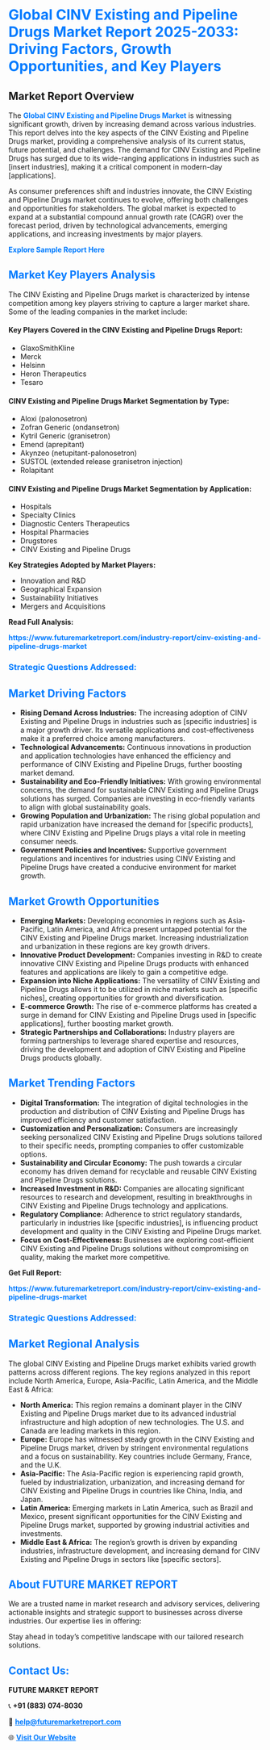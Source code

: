 <h1 style="color: #007BFF;">Global CINV Existing and Pipeline Drugs Market Report 2025-2033: Driving Factors, Growth Opportunities, and Key Players</h1>

<section id="overview">
<h2>Market Report Overview</h2>
<p>The <a href="https://www.futuremarketreport.com/industry-report/cinv-existing-and-pipeline-drugs-market" style="color: #007BFF; text-decoration: none;"><strong>Global CINV Existing and Pipeline Drugs Market</strong></a> is witnessing significant growth, driven by increasing demand across various industries. This report delves into the key aspects of the CINV Existing and Pipeline Drugs market, providing a comprehensive analysis of its current status, future potential, and challenges. The demand for CINV Existing and Pipeline Drugs has surged due to its wide-ranging applications in industries such as [insert industries], making it a critical component in modern-day [applications].</p>
<p>As consumer preferences shift and industries innovate, the CINV Existing and Pipeline Drugs market continues to evolve, offering both challenges and opportunities for stakeholders. The global market is expected to expand at a substantial compound annual growth rate (CAGR) over the forecast period, driven by technological advancements, emerging applications, and increasing investments by major players.</p>
</section>

<section id="overview">
<p><a href="https://www.futuremarketreport.com/request-sample/reportId=125881" style="color: #007BFF; text-decoration: none;"><strong>Explore Sample Report Here</strong></a></p>
</section>

<section id="key-players">
<h2 style="color: #007BFF;">Market Key Players Analysis</h2>
<p>The CINV Existing and Pipeline Drugs market is characterized by intense competition among key players striving to capture a larger market share. Some of the leading companies in the market include:</p>
<h4>Key Players Covered in the CINV Existing and Pipeline Drugs Report:</h4>
<ul><li>GlaxoSmithKline</li><li>Merck</li><li>Helsinn</li><li>Heron Therapeutics</li><li>Tesaro</li></ul>
<h4>CINV Existing and Pipeline Drugs Market Segmentation by Type:</h4>
<ul><li>Aloxi (palonosetron)</li><li>Zofran Generic (ondansetron)</li><li>Kytril Generic (granisetron)</li><li>Emend (aprepitant)</li><li>Akynzeo (netupitant-palonosetron)</li><li>SUSTOL (extended release granisetron injection)</li><li>Rolapitant</li></ul>

<h4>CINV Existing and Pipeline Drugs Market Segmentation by Application:</h4>
<ul><li>Hospitals</li><li>Specialty Clinics</li><li>Diagnostic Centers Therapeutics</li><li>Hospital Pharmacies</li><li>Drugstores</li><li>CINV Existing and Pipeline Drugs</li></ul>
<p><strong>Key Strategies Adopted by Market Players:</strong></p>
<ul>
<li>Innovation and R&D</li>
<li>Geographical Expansion</li>
<li>Sustainability Initiatives</li>
<li>Mergers and Acquisitions</li>
</ul>
</section>

<section>
<p><strong>Read Full Analysis: </strong></p><a href="https://www.futuremarketreport.com/industry-report/cinv-existing-and-pipeline-drugs-market" style="color: #007BFF; text-decoration: none;"><strong>https://www.futuremarketreport.com/industry-report/cinv-existing-and-pipeline-drugs-market</strong></a>
<h3 style="color: #007BFF;">Strategic Questions Addressed:</h3>
</section>

<section id="driving-factors">
<h2 style="color: #007BFF;">Market Driving Factors</h2>
<ul>
<li><strong>Rising Demand Across Industries:</strong> The increasing adoption of CINV Existing and Pipeline Drugs in industries such as [specific industries] is a major growth driver. Its versatile applications and cost-effectiveness make it a preferred choice among manufacturers.</li>
<li><strong>Technological Advancements:</strong> Continuous innovations in production and application technologies have enhanced the efficiency and performance of CINV Existing and Pipeline Drugs, further boosting market demand.</li>
<li><strong>Sustainability and Eco-Friendly Initiatives:</strong> With growing environmental concerns, the demand for sustainable CINV Existing and Pipeline Drugs solutions has surged. Companies are investing in eco-friendly variants to align with global sustainability goals.</li>
<li><strong>Growing Population and Urbanization:</strong> The rising global population and rapid urbanization have increased the demand for [specific products], where CINV Existing and Pipeline Drugs plays a vital role in meeting consumer needs.</li>
<li><strong>Government Policies and Incentives:</strong> Supportive government regulations and incentives for industries using CINV Existing and Pipeline Drugs have created a conducive environment for market growth.</li>
</ul>
</section>

<section id="growth-opportunities">
<h2 style="color: #007BFF;">Market Growth Opportunities</h2>
<ul>
<li><strong>Emerging Markets:</strong> Developing economies in regions such as Asia-Pacific, Latin America, and Africa present untapped potential for the CINV Existing and Pipeline Drugs market. Increasing industrialization and urbanization in these regions are key growth drivers.</li>
<li><strong>Innovative Product Development:</strong> Companies investing in R&D to create innovative CINV Existing and Pipeline Drugs products with enhanced features and applications are likely to gain a competitive edge.</li>
<li><strong>Expansion into Niche Applications:</strong> The versatility of CINV Existing and Pipeline Drugs allows it to be utilized in niche markets such as [specific niches], creating opportunities for growth and diversification.</li>
<li><strong>E-commerce Growth:</strong> The rise of e-commerce platforms has created a surge in demand for CINV Existing and Pipeline Drugs used in [specific applications], further boosting market growth.</li>
<li><strong>Strategic Partnerships and Collaborations:</strong> Industry players are forming partnerships to leverage shared expertise and resources, driving the development and adoption of CINV Existing and Pipeline Drugs products globally.</li>
</ul>
</section>

<section id="trending-factors">
<h2 style="color: #007BFF;">Market Trending Factors</h2>
<ul>
<li><strong>Digital Transformation:</strong> The integration of digital technologies in the production and distribution of CINV Existing and Pipeline Drugs has improved efficiency and customer satisfaction.</li>
<li><strong>Customization and Personalization:</strong> Consumers are increasingly seeking personalized CINV Existing and Pipeline Drugs solutions tailored to their specific needs, prompting companies to offer customizable options.</li>
<li><strong>Sustainability and Circular Economy:</strong> The push towards a circular economy has driven demand for recyclable and reusable CINV Existing and Pipeline Drugs solutions.</li>
<li><strong>Increased Investment in R&D:</strong> Companies are allocating significant resources to research and development, resulting in breakthroughs in CINV Existing and Pipeline Drugs technology and applications.</li>
<li><strong>Regulatory Compliance:</strong> Adherence to strict regulatory standards, particularly in industries like [specific industries], is influencing product development and quality in the CINV Existing and Pipeline Drugs market.</li>
<li><strong>Focus on Cost-Effectiveness:</strong> Businesses are exploring cost-efficient CINV Existing and Pipeline Drugs solutions without compromising on quality, making the market more competitive.</li>
</ul>
</section>

<section>
<p><strong>Get Full Report: </strong></p><a href="https://www.futuremarketreport.com/industry-report/cinv-existing-and-pipeline-drugs-market" style="color: #007BFF; text-decoration: none;"><strong>https://www.futuremarketreport.com/industry-report/cinv-existing-and-pipeline-drugs-market</strong></a>
<h3 style="color: #007BFF;">Strategic Questions Addressed:</h3>
</section>


<section id="regional-analysis">
<h2 style="color: #007BFF;">Market Regional Analysis</h2>
<p>The global CINV Existing and Pipeline Drugs market exhibits varied growth patterns across different regions. The key regions analyzed in this report include North America, Europe, Asia-Pacific, Latin America, and the Middle East & Africa:</p>
<ul>
<li><strong>North America:</strong> This region remains a dominant player in the CINV Existing and Pipeline Drugs market due to its advanced industrial infrastructure and high adoption of new technologies. The U.S. and Canada are leading markets in this region.</li>
<li><strong>Europe:</strong> Europe has witnessed steady growth in the CINV Existing and Pipeline Drugs market, driven by stringent environmental regulations and a focus on sustainability. Key countries include Germany, France, and the U.K.</li>
<li><strong>Asia-Pacific:</strong> The Asia-Pacific region is experiencing rapid growth, fueled by industrialization, urbanization, and increasing demand for CINV Existing and Pipeline Drugs in countries like China, India, and Japan.</li>
<li><strong>Latin America:</strong> Emerging markets in Latin America, such as Brazil and Mexico, present significant opportunities for the CINV Existing and Pipeline Drugs market, supported by growing industrial activities and investments.</li>
<li><strong>Middle East & Africa:</strong> The region’s growth is driven by expanding industries, infrastructure development, and increasing demand for CINV Existing and Pipeline Drugs in sectors like [specific sectors].</li>
</ul>
</section>

<footer>
<h2 style="color: #007BFF;">About FUTURE MARKET REPORT</h2>
<p>We are a trusted name in market research and advisory services, delivering actionable insights and strategic support to businesses across diverse industries. Our expertise lies in offering:</p>

<p>Stay ahead in today’s competitive landscape with our tailored research solutions.</p>

<h2 style="color: #007BFF;">Contact Us:</h2>
<p><strong>FUTURE MARKET REPORT</strong></p>
<p>📞 <strong>+91 (883) 074-8030</strong></p>
<p>📧 <strong><a href="mailto:help@futuremarketreport.com" style="color: #007BFF;">help@futuremarketreport.com</a></strong></p>
<p>🌐 <strong><a href="https://www.futuremarketreport.com/" style="color: #007BFF;">Visit Our Website</a></strong></p>
</footer>